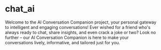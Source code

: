 # chat_ai
Welcome to the AI Conversation Companion project, your personal gateway to intelligent and engaging conversations!  Ever wished for a friend who's always ready to chat, share insights, and even crack a joke or two? Look no further – our AI Conversation Companion is here to make your conversations lively, informative, and tailored just for you.
